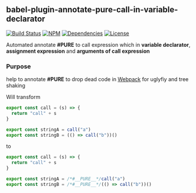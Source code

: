 ## babel-plugin-annotate-pure-call-in-variable-declarator

[![Build Status](https://img.shields.io/travis/morlay/babel-plugin-annotate-pure-call-in-variable-declarator.svg?style=flat-square)](https://travis-ci.org/morlay/babel-plugin-annotate-pure-call-in-variable-declarator)
[![NPM](https://img.shields.io/npm/v/babel-plugin-annotate-pure-call-in-variable-declarator.svg?style=flat-square)](https://npmjs.org/package/babel-plugin-annotate-pure-call-in-variable-declarator)
[![Dependencies](https://img.shields.io/david/morlay/babel-plugin-annotate-pure-call-in-variable-declarator.svg?style=flat-square)](https://david-dm.org/morlay/babel-plugin-annotate-pure-call-in-variable-declarator)
[![License](https://img.shields.io/npm/l/babel-plugin-annotate-pure-call-in-variable-declarator.svg?style=flat-square)](https://npmjs.org/package/babel-plugin-annotate-pure-call-in-variable-declarator)

Automated annotate **#__PURE__** to call expression which in **variable declarator**, 
**assignment expression** and **arguments of call expression**

### Purpose

help to annotate **#__PURE__** to drop dead code in [Webpack](https://github.com/webpack/webpack) 
for uglyfiy and tree shaking


Will transform

```js
export const call = (s) => {
  return "call" + s
}

export const stringA = call("a")
export const stringB = (() => call("b"))()
```

to

```js
export const call = (s) => {
  return "call" + s
}

export const stringA = /*#__PURE__*/call("a")
export const stringB = /*#__PURE__*/(() => call("b"))()
```